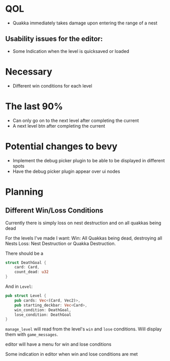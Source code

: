 # QOL
- Quakka immediately takes damage upon entering the range of a nest

## Usability issues for the editor:
- Some Indication when the level is quicksaved or loaded

# Necessary
- Different win conditions for each level

# The last 90%
- Can only go on to the next level after completing the current
- A next level btn after completing the current

# Potential changes to bevy
- Implement the debug picker plugin to be able to be displayed in different spots
- Have the debug picker plugin appear over ui nodes

# Planning
## Different Win/Loss Conditions
Currently there is simply loss on nest destruction and on all quakkas being dead

For the levels I've made I want:
Win: All Quakkas being dead, destroying all Nests
Loss: Nest Destruction or Quakka Destruction.

There should be a
```rust
struct DeathGoal {
    card: Card,
    count_dead: u32
}
```

And in `Level`:
```rust
pub struct Level {
    pub cards: Vec<(Card, Vec2)>,
    pub starting_deckbar: Vec<Card>,
    win_condition: DeathGoal,
    lose_condition: DeathGoal
}
```

`manage_level` will read from the level's `win` and `lose` conditions. Will display them with `game_messages`.

editor will have a menu for win and lose conditions

Some indication in editor when win and lose conditions are met
